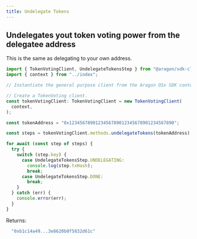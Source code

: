 ```yaml
---
title: Undelegate Tokens
---
```


## Undelegates yout token voting power from the delegatee address

This is the same as delegating to your own address.

```ts
import { TokenVotingClient, UndelegateTokensStep } from "@aragon/sdk-client";
import { context } from "../index";

// Instantiate the general purpose client from the Aragon OSx SDK context.

// Create a TokenVoting client.
const tokenVotingClient: TokenVotingClient = new TokenVotingClient(
  context,
);

const tokenAddress = "0x1234567890123456789012345678901234567890";

const steps = tokenVotingClient.methods.undelegateTokens(tokenAddress);

for await (const step of steps) {
  try {
    switch (step.key) {
      case UndelegateTokensStep.UNDELEGATING:
        console.log(step.txHash);
        break;
      case UndelegateTokensStep.DONE:
        break;
    }
  } catch (err) {
    console.error(err);
  }
}
```


Returns:
  ```ts
    "0xb1c14a49...3e8620b0f5832d61c"
  ```